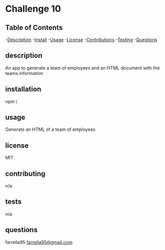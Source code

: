 # Challenge 10
  ## Table of Contents
  -[Description](#description)
  -[Install](#installation)
  -[Usage](#usage)
  -[License](#license)
  -[Contributions](#contributing)
  -[Testing](#tests)
  -[Questions](#questions)

  ## description
  An app to generate a team of employees and an HTML document with the teams information
  ## installation
  npm i
  ## usage
  Generate an HTML of a team of employees
  ## license
  MIT
  
  ## contributing
  n/a
  ## tests
  n/a
  ## questions
  farrella95
  farrella95@gmail.com

